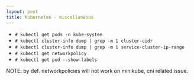```yaml
---
layout: post
title: Kubernetes - miscellaneous
---
```


- `# kubectl get pods -n kube-system`
- `# kubectl cluster-info dump | grep -m 1 cluster-cidr`
- `# kubectl cluster-info dump | grep -m 1 service-cluster-ip-range`
- `# kubectl get networkpolicy`
- `# kubectl get pod --show-labels`

NOTE: by def. networkpolicies will not work on minikube, cni related issue.
